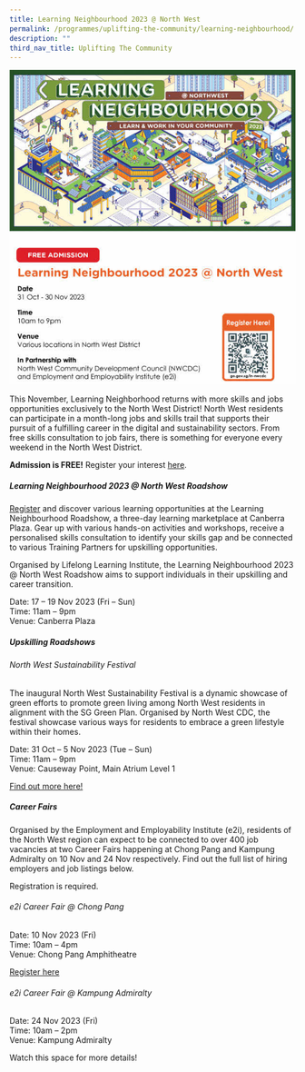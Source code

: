 ```yaml
---
title: Learning Neighbourhood 2023 @ North West
permalink: /programmes/uplifting-the-community/learning-neighbourhood/
description: ""
third_nav_title: Uplifting The Community
---
```

![](/images/ln-web-banner-4.jpg)
     
This November, Learning Neighborhood returns with more skills and jobs opportunities exclusively to the North West District! North West residents can participate in a month-long jobs and skills trail that supports their pursuit of a fulfilling career in the digital and sustainability sectors. From free skills consultation to job fairs, there is something for everyone every weekend in the North West District.

**Admission is FREE!**  Register your interest [here](https://go.gov.sg/ln-nwcdc).

##### Learning Neighbourhood 2023 @ North West Roadshow

[Register](https://go.gov.sg/ln-nwcdc) and discover various learning opportunities at the Learning Neighbourhood Roadshow, a three-day learning marketplace at Canberra Plaza. Gear up with various hands-on activities and workshops, receive a personalised skills consultation to identify your skills gap and be connected to various Training Partners for upskilling opportunities.

Organised by Lifelong Learning Institute, the Learning Neighbourhood 2023 @ North West Roadshow aims to support individuals in their upskilling and career transition.

Date: 17 – 19 Nov 2023 (Fri – Sun)  
Time: 11am – 9pm  
Venue: Canberra Plaza

##### **Upskilling Roadshows**
###### North West Sustainability Festival
The inaugural North West Sustainability Festival is a dynamic showcase of green efforts to promote green living among North West residents in alignment with the SG Green Plan. Organised by North West CDC, the festival showcase various ways for residents to embrace a green lifestyle within their homes.

Date: 31 Oct – 5 Nov 2023 (Tue – Sun)  
Time: 11am – 9pm  
Venue: Causeway Point, Main Atrium Level 1

[Find out more here!](https://northwest.cdc.gov.sg/programmes/advocating-green-living/north-west-sustainability-festival/)

##### **Career Fairs**
Organised by the Employment and Employability Institute (e2i), residents of the North West region can expect to be connected to over 400 job vacancies at two Career Fairs happening at Chong Pang and Kampung Admiralty on 10 Nov and 24 Nov respectively. Find out the full list of hiring employers and job listings below.

Registration is required.  

###### e2i Career Fair @ Chong Pang
Date: 10 Nov 2023 (Fri)  
Time: 10am – 4pm  
Venue: Chong Pang Amphitheatre

[Register here](https://www.e2i.com.sg/events/e2i-career-fair-chong-pang)

###### e2i Career Fair @ Kampung Admiralty
Date: 24 Nov 2023 (Fri)  
Time: 10am – 2pm  
Venue: Kampung Admiralty

Watch this space for more details!